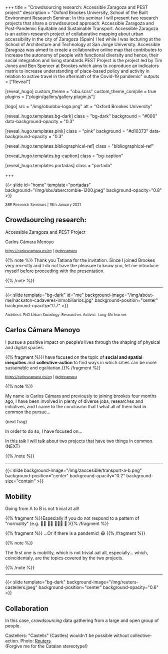 +++
title = "Crowdsourcing research: Accessible Zaragoza and PEST project"
description = "Oxford Brookes University, School of the Built Environment Research Seminar: In this seminar I will present two research projects that share a crowdsourced approach: Accessible Zaragoza and Post-Pandemic Equitable and Sustainable Transport. Accessible Zaragoza is an action-research project of collaborative mapping about urban accessibility in the city of Zaragoza (Spain) I led while I was lecturing at the School of Architecture and Technology at San Jorge University. Accessible Zaragoza was aimed to create a collaborative online map that contributes to increase the autonomy of people with functional diversity and hence, their social integration and living standards.PEST Project is the project led by Tim Jones and Ben Spencer at Brookes which aims to coproduce an indicators matrix to increase understanding of place-based policy and activity in relation to active travel in the aftermath of the Covid-19 pandemic"
outputs = ["Reveal"]


[reveal_hugo]
custom_theme = "obu.scss"
custom_theme_compile = true
plugins = ["plugin/gallery/gallery.plugin.js"]

[logo]
src = "/img/obu/obu-logo.png"
alt = "Oxford Brookes University"

[reveal_hugo.templates.bg-dark]
class = "bg-dark"
background = "#000"
data-background-opacity = "0.3"

[reveal_hugo.templates.pink]
class = "pink"
background = "#d10373"
data-background-opacity = "0.3"

[reveal_hugo.templates.bibliographical-ref]
class = "bibliographical-ref"

[reveal_hugo.templates.bg-caption]
class = "bg-caption"

[reveal_hugo.templates.portadas]
class = "portada"

+++

{{< slide id="home" template="portadas" background="/img/obu/abercrombie-1200.jpeg" background-opacity="0.8" >}}

<div class="borders">

<small>SBE Research Seminars | 18th January 2021</small>

<h2>Crowdsourcing research:</h2>

Accessible Zaragoza and PEST Project


<div class="authors">
<p>Carlos Cámara Menoyo</p>

<small><a href="https://carloscamara.es/en">https://carloscamara.es/en</a> | <a href="https://twitter.com/drccamara">@drccamara</a></small>

</div>

</div>


{{% note %}}
Thank you Tatiana for the invitation. 
Since I joined Brookes very recently and I do not have the pleasure to know you, let me introduce myself before proceeding with the presentation.

{{% /note %}}

---

{{< slide template="bg-dark" id="me" background-image="/img/about-me/hackaton-cadaveres-inmobiliarios.jpg" background-position="center" background-opacity="0.7" >}}
<!-- {{< slide template="bg-dark" id="me" background-image="/img/about-me/talk-urban-accessibility.jpg" background-position="center" background-opacity="0.6" >}} -->
<!-- {{< slide template="bg-dark" id="me" background-image="/img/about-me/aragon-tv-carlos.jpg" background-position="center" background-opacity="0.6" >}} -->

<small>Architect. PhD Urban Sociology. Researcher. Activist. Long-life learner.</small>

## Carlos Cámara Menoyo

I pursue a positive impact on people’s lives through the shaping of physical and digital spaces.

{{% fragment %}}I have focused on the topic of **social and spatial inequities** and **collective-action** to find ways in which cities can be more sustainable and egalitarian.{{% /fragment %}}

<small>https://carloscamara.es/en | <i class="fab fa-twitter"></i>[@drccamara](https://twitter.com/drccamara)</small>

{{% note %}}

My name is Carlos Cámara and previously to joining brookes four months ago, I have been involved in plenty of diverse jobs, researches and initiatives, and I came to the conclusion that I what all of them had in common the pursue...

(next frag)

In order to do so, I have focused on...

In this talk I will talk about two projects that have two things in common. (NEXT)

{{% /note %}}

---

{{< slide background-image="/img/zaccesible/transport-a-b.png" background-position="center" background-opacity="0.2" background-size="contain" >}}


## Mobility

Going from A to B is not trivial at all!

{{% fragment %}}Especially if you do not respond to a pattern of "normality" (e.g. 👩‍🦽 🧑‍🦯 🧍🏿‍♀️ 👬 ){{% /fragment %}}

{{% fragment %}} ...Or if there is a pandemic! 😷 {{% /fragment %}} 

{{% note %}}

The first one is mobility, which is not trivial aat all, especially... 
which, coincidentaly, are the topics covered by the two projects.

{{% /note %}}

---

{{< slide template="bg-dark" background-image="/img/reuters-castellers.jpeg" background-position="center" background-opacity="0.6" >}}

## Collaboration

In this case, _crowdsourcing_  data gathering from a large and open group of people.

<div class=bg-caption>Castellers: "Castells" (Castles) wouldn't be possible without collective-action. Photo: <a href="https://www.ibtimes.co.uk/breathtaking-images-human-towers-25th-tarragona-castells-competition-catalonia-spain-1468710">Reuters</a> <br>(Forgive me for the Catalan stereotype!)</div>

